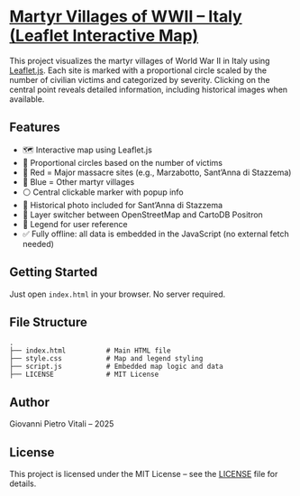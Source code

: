 # <a href="https://digitalkoine.github.io/massacre_villages_wwii/">Martyr Villages of WWII – Italy (Leaflet Interactive Map)</a>

This project visualizes the martyr villages of World War II in Italy using [Leaflet.js](https://leafletjs.com/). Each site is marked with a proportional circle scaled by the number of civilian victims and categorized by severity. Clicking on the central point reveals detailed information, including historical images when available.

## Features

- 🗺️ Interactive map using Leaflet.js
- 📍 Proportional circles based on the number of victims
- 🔴 Red = Major massacre sites (e.g., Marzabotto, Sant’Anna di Stazzema)
- 🔵 Blue = Other martyr villages
- ⚪ Central clickable marker with popup info
- 📸 Historical photo included for Sant’Anna di Stazzema
- 🧭 Layer switcher between OpenStreetMap and CartoDB Positron
- 🧾 Legend for user reference
- ✅ Fully offline: all data is embedded in the JavaScript (no external fetch needed)

## Getting Started

Just open `index.html` in your browser. No server required.

## File Structure

```
.
├── index.html          # Main HTML file
├── style.css           # Map and legend styling
├── script.js           # Embedded map logic and data
├── LICENSE             # MIT License
```

## Author

Giovanni Pietro Vitali – 2025

## License

This project is licensed under the MIT License – see the [LICENSE](./LICENSE) file for details.
